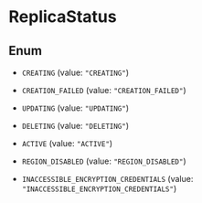 

# ReplicaStatus

## Enum


* `CREATING` (value: `"CREATING"`)

* `CREATION_FAILED` (value: `"CREATION_FAILED"`)

* `UPDATING` (value: `"UPDATING"`)

* `DELETING` (value: `"DELETING"`)

* `ACTIVE` (value: `"ACTIVE"`)

* `REGION_DISABLED` (value: `"REGION_DISABLED"`)

* `INACCESSIBLE_ENCRYPTION_CREDENTIALS` (value: `"INACCESSIBLE_ENCRYPTION_CREDENTIALS"`)



